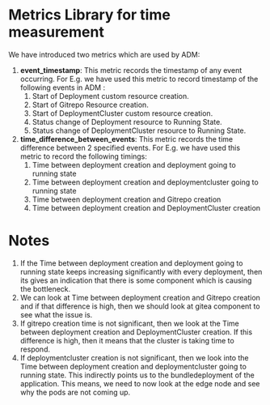 <!---
  SPDX-FileCopyrightText: (C) 2024 Intel Corporation
  SPDX-License-Identifier: Apache-2.0
-->

# Metrics Library for time measurement

We have introduced two metrics which are used by ADM:
1. **event_timestamp**: This metric records the timestamp of any event occurring.
    For E.g. we have used this metric to record timestamp of the following
    events in ADM :
    1. Start of Deployment custom resource creation.
    2. Start of Gitrepo Resource creation.
    3. Start of DeploymentCluster custom resource creation.
    4. Status change of Deployment resource to Running State.
    5. Status change of DeploymentCluster resource to Running State.
2. **time_difference_between_events**: This metric records the time difference
between 2 specified events.
    For E.g. we have used this metric to record the following timings:
    1. Time between deployment creation and deployment going to running state
    2. Time between deployment creation and deploymentcluster going to running state
    3. Time between deployment creation and Gitrepo creation
    4. Time between deployment creation and DeploymentCluster creation

# **Notes**

1. If the Time between deployment creation and deployment going to running
state keeps increasing significantly with every deployment, then its gives an
indication that there is some component which is causing the bottleneck.
2. We can look at Time between deployment creation and Gitrepo creation and if
that difference is high, then we should look at gitea component to see what the
issue is.
3. If gitrepo creation time is not significant, then we look at the Time between
deployment creation and DeploymentCluster creation. If this difference is high,
then it means that the cluster is taking time to respond.
4. If deploymentcluster creation is not significant, then we look into the Time
between deployment creation and deploymentcluster going to running state. This
indirectly points us to the bundledeployment of the application. This means, we
need to now look at the edge node and see why the pods are not coming up. 
